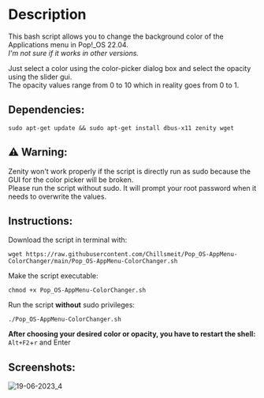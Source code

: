 # Description

This bash script allows you to change the background color of the Applications menu in Pop!_OS 22.04.<br>
*I'm not sure if it works in other versions.*

Just select a color using the color-picker dialog box and select the opacity using the slider gui.<br>
The opacity values range from 0 to 10 which in reality goes from 0 to 1.<br>

## Dependencies:
```
sudo apt-get update && sudo apt-get install dbus-x11 zenity wget
```

## ⚠️ Warning:
Zenity won't work properly if the script is directly run as sudo because the GUI for the color picker will be broken.<br>
Please run the script without sudo. It will prompt your root password when it needs to overwrite the values.

## Instructions:

Download the script in terminal with:
```
wget https://raw.githubusercontent.com/Chillsmeit/Pop_OS-AppMenu-ColorChanger/main/Pop_OS-AppMenu-ColorChanger.sh
```
Make the script executable:
```
chmod +x Pop_OS-AppMenu-ColorChanger.sh
```
Run the script **without** sudo privileges:
```
./Pop_OS-AppMenu-ColorChanger.sh
```
**After choosing your desired color or opacity, you have to restart the shell:**
`Alt+F2`+`r` and Enter

## Screenshots:
![19-06-2023_4](https://github.com/Chillsmeit/Pop_OS-AppMenu-ColorChanger/assets/93094077/33b6f03a-446f-4ad4-b215-22eb6d94823c)
